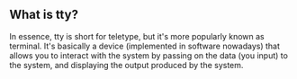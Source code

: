 ## What is tty? ##

In essence, tty is short for teletype, but it's more popularly known as terminal. It's basically a device (implemented in software nowadays) that allows you to interact with the system by passing on the data (you input) to the system, and displaying the output produced by the system.
